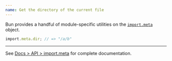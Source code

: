 ```yaml
---
name: Get the directory of the current file
---
```


Bun provides a handful of module-specific utilities on the [`import.meta`](https://bun.com/docs/api/import-meta) object.

```ts#/a/b/c.ts
import.meta.dir; // => "/a/b"
```

---

See [Docs > API > import.meta](https://bun.com/docs/api/import-meta) for complete documentation.
